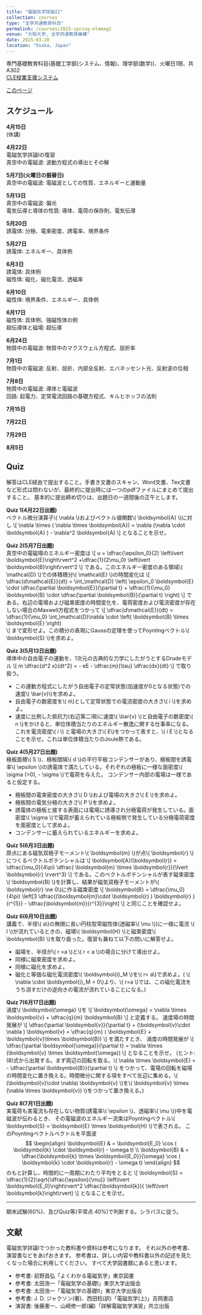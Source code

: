 ```yaml
---
title: "電磁気学詳論II"
collection: courses
type: "全学共通教育科目"
permalink: /courses/2025-spring-elemag2
venue: "大阪大学, 全学共通教育機構"
date: 2025-03-28
location: "Osaka, Japan"
---
```


専門基礎教育科目(基礎工学部(システム、情報)、理学部(数学))、火曜日1限、共A302  
[CLE授業支援システム](https://www.cle.osaka-u.ac.jp/ultra/courses/_215612_1/outline)

[このページ](https://stsykw.github.io/courses/2025-spring-elemag2)



スケジュール
----------
**4月15日**  
(休講)

**4月22日**  
電磁気学詳論Iの復習  
真空中の電磁波: 波動方程式の導出とその解  

**5月7日(火曜日の振替日)**  
真空中の電磁波: 電磁波としての性質、エネルギーと運動量  

**5月13日**  
真空中の電磁波: 偏光  
電気伝導と導体の性質: 導体、電荷の保存則、電気伝導  

**5月20日**  
誘電体: 分極、電束密度、誘電率、境界条件  

**5月27日**  
誘電体: エネルギー、具体例  

**6月3日**  
誘電体: 具体例  
磁性体: 磁化、磁化電流、透磁率  

**6月10日**  
磁性体: 境界条件、エネルギー、具体例  

**6月17日**  
磁性体: 具体例、強磁性体の例  
超伝導体と磁場: 超伝導  

**6月24日**  
物質中の電磁波: 物質中のマクスウェル方程式、屈折率  

**7月1日**  
物質中の電磁波: 反射、屈折、内部全反射、エバネッセント光、反射波の位相  

**7月8日**  
物質中の電磁波: 導体と電磁波  
回路: 起電力、定常電流回路の基礎方程式、キルヒホッフの法則  

**7月15日**  

**7月22日**  

**7月29日**  

**8月5日**  

<!--

**7月9日**  
回路: 準定常回路、LC回路、RC回路、RLC回路  

**7月16日**  
回路: RLC回路、交流回路、実効値、複素数を使った表現  

**7月23日**  
回路: 合成インピーダンス、共鳴、フィルター回路  

**7月30日**  
回路: 同軸ケーブルの等価回路  
講義全体のまとめ  

**8月6日**  
期末試験  

-->

Quiz
----

解答はCLE経由で提出すること。手書き文書のスキャン、Word文書、Tex文書など形式は問わないが、最終的に提出時には一つのpdfファイルにまとめて提出すること。
基本的に提出締め切りは、出題日の一週間後の正午とします。

**Quiz 1(4月22日出題)**  
ベクトル微分演算子\\( \nabla \\)およびベクトル値関数\\( \boldsymbol{A} \\)に対し
\\[
  \nabla \times ( \nabla \times \boldsymbol{A}) = \nabla (\nabla \cdot \boldsymbol{A} ) - \nabla^2 \boldsymbol{A}
\\]
となることを示せ。

**Quiz 2(5月7日出題)**  
真空中の電磁場のエネルギー密度は
\\[
  u = \dfrac{\epsilon_0}{2} \left\lvert \boldsymbol{E}\right\rvert^2
  +\dfrac{1}{2\mu_0} \left\lvert \boldsymbol{B}\right\rvert^2
\\]
である。このエネルギー密度のある領域\\( \mathcal{D} \\)での体積積分\\( \mathcal{E} \\)の時間変化は
\\[
  \dfrac{d\mathcal{E}}{dt} = \int_\mathcal{D} \left(
    \epsilon_0 \boldsymbol{E} \cdot \dfrac{\partial \boldsymbol{E}}{\partial t} 
    + \dfrac{1}{\mu_0} \boldsymbol{B} \cdot \dfrac{\partial \boldsymbol{B}}{\partial t} 
  \right)
\\]
である。右辺の電場および磁束密度の時間変化を、電荷密度および電流密度が存在しない場合のMaxwell方程式をつかって
\\[
    \dfrac{d\mathcal{E}}{dt} = \dfrac{1}{\mu_0} \int_\mathcal{D}\nabla \cdot \left(
     \boldsymbol{B} \times \boldsymbol{E} 
  \right)  
\\]
まで変形せよ。この積分の表現にGaussの定理を使ってPoyntingベクトル\\( \boldsymbol{S} \\)を求めよ。

**Quiz 3(5月13日出題)**  
導体中の自由電子の運動を、1次元の古典的な力学にしたがうとするDrudeモデル
\\[
  m \dfrac{d^2 x}{dt^2} = - eE - \dfrac{m}{\tau} \dfrac{dx}{dt}
\\]
で取り扱う。
* この運動方程式にしたがう自由電子の定常状態(加速度が0となる状態)での速度\\( \bar{v}\\)を求めよ。
* 自由電子の数密度を\\( n\\)として定常状態での電流密度の大きさ\\( i \\)を求めよ。
* 速度に比例した抵抗力(右辺第二項)に速度\\( \bar{v} \\)と自由電子の数密度\\( n \\)をかけると、単位体積当たりのエネルギー散逸に関する仕事率になる。これを電流密度\\( i \\) と電場の大きさ\\( E\\)をつかって表すと、\\( i E \\)となることを示せ。これは単位体積当たりのJoule熱である。


**Quiz 4(5月27日出題)**  
極板面積\\( S \\)、極板間隔\\( d \\)の平行平板コンデンサーがあり、極板間を誘電率\\( \epsilon \\)の誘電体で満たしている。それぞれの極板に一様な面密度\\( \sigma (>0), - \sigma \\)で電荷を与えた。
コンデンサー内部の電場は一様であると仮定する。
* 極板間の電束密度の大きさ\\( D \\)および電場の大きさ\\( E \\)を求めよ。
* 極板間の電気分極の大きさ\\( P \\)を求めよ。
* 誘電体の極板と接する表面には電場に誘導され分極電荷が発生している。面密度\\( \sigma \\)で電荷が蓄えられている極板側で発生している分極電荷密度を面密度として求めよ。
* コンデンサーに蓄えられているエネルギーを求めよ。

**Quiz 5(6月3日出題)**  
原点にある磁気双極子モーメント\\( \boldsymbol{m} \\)が点\\( \boldsymbol{r} \\)につくるベクトルポテンシャルは
\\[
  \boldsymbol{A}(\boldsymbol{r}) = \dfrac{\mu_0}{4\pi} \dfrac{ \boldsymbol{m} \times \boldsymbol{r}}{\lvert \boldsymbol{r} \rvert^3}
\\]
である。このベクトルポテンシャルが表す磁束密度\\( \boldsymbol{B} \\)を計算し、結果が磁気双極子モーメントが\\( \boldsymbol{r} \ne 0\\)に作る磁束密度
\\[
  \boldsymbol{B} = \dfrac{\mu_0}{4\pi} 
  \left\[3 \dfrac{(\boldsymbol{m}\cdot \boldsymbol{r} ) \boldsymbol{r} }{r^{5}} - \dfrac{\boldsymbol{m}}{r^{3}}\right\]
\\]
と同じことを確認せよ。

**Quiz 6(6月10日出題)**  
講義で、半径\\( a\\)の無限に長い円柱型常磁性体(透磁率\\( \mu \\))に一様に電流 \\( I \\)が流れているときの、磁場\\( \boldsymbol{H} \\)と磁束密度\\( \boldsymbol{B} \\)を取り扱った。復習も兼ねて以下の問いに解答せよ。
* 磁場を、半径が\\( r >a \\)と\\( r < a \\)の場合に分けて導出せよ。
* 同様に磁束密度を求めよ。
* 同様に磁化を求めよ。
* 磁化と等価な磁化電流密度\\( \boldsymbol{i}_M \\)を\\( r< a\\)で求めよ。( \\( \nabla \cdot \boldsymbol{i}_M = 0\\)より、\\( r=a \\)では、この磁化電流をうち消すだけの逆向きの電流が流れていることになる。)


**Quiz 7(6月17日出題)**  
渦度\\( \boldsymbol{\omega} \\)を
\\[
  \boldsymbol{\omega} = \nabla \times \boldsymbol{v} + \dfrac{q}{m} \boldsymbol{B}
\\]
と定義する。
速度場の時間発展が
\\[
  \dfrac{\partial \boldsymbol{v}}{\partial t} + (\boldsymbol{v}\cdot \nabla ) \boldsymbol{v} = 
  \dfrac{q}{m} ( \boldsymbol{E} + \boldsymbol{v}\times \boldsymbol{B})
\\]
を満たすとき、
渦度の時間発展が
\\[
  \dfrac{\partial \boldsymbol{\omega}}{\partial t} = \nabla \times (\boldsymbol{v} \times \boldsymbol{\omega})
\\]
となることを示せ。
(ヒント: (8)式から出発する。まず両辺の回転を取る。\\( \nabla \times \boldsymbol{E} = - \dfrac{\partial \boldsymbol{B}}{\partial t} \\) をつかって、電場の回転を磁場の時間変化に置き換える。時間微分に関する項をすべて左辺に集める。\\( (\boldsymbol{v}\cdot \nabla) \boldsymbol{v}  \\)を\\( \boldsymbol{v} \times (\nabla \times \boldsymbol{v}) \\)をつかって置き換える。)

**Quiz 8(7月1日出題)**  
実電荷も実電流も存在しない物質(誘電率\\( \epsilon \\)、透磁率\\( \mu \\))中を電磁波が伝わるとき、
その電磁波のエネルギー流束はPoyntingベクトル\\( \boldsymbol{S} = \boldsymbol{E} \times \boldsymbol{H} \\)で表される。
このPoyntingベクトルベクトルを平面波
$$
\begin{align}
\boldsymbol{E} & = \boldsymbol{E_0} \cos ( \boldsymbol{k} \cdot \boldsymbol{r} - \omega t) \\
\boldsymbol{B} & = \dfrac{\boldsymbol{k} \times \boldsymbol{E_0}}{\omega} \cos ( \boldsymbol{k} \cdot \boldsymbol{r} - \omega t) 
\end{align}
$$
のもと計算し、時間的に一周期にわたり平均をとると
\\[
  \boldsymbol{S} = \dfrac{1}{2}\sqrt{\dfrac{\epsilon}{\mu}} \left\lvert \boldsymbol{E_0}\right\rvert^2 \dfrac{\boldsymbol{k}}{ \left\lvert \boldsymbol{k}\right\rvert}
\\]
となることを示せ。

-----
期末試験(60%)、及びQuiz等(平常点 40%)で判断する。シラバスに従う。


文献
-----
電磁気学詳論Iでつかった教科書や資料は参考になります。
それ以外の参考書、演習書などをあげおきます。
参考書は、詳しい内容や教科書以外の記述を見たくなった場合に利用してください。
すべて大学図書館にあると思います。
* 参考書: 前野昌弘「よくわかる電磁気学」東京図書
* 参考書: 太田浩一「電磁気学の基礎I」東京大学出版会
* 参考書: 太田浩一「電磁気学の基礎II」東京大学出版会
* 参考書: J. D. ジャクソン(著)、西田稔(訳)「電磁気学(上)」吉岡書店
* 演習書: 後藤憲一、山崎修一郎(編)「詳解電磁気学演習」共立出版
